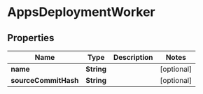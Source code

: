 

# AppsDeploymentWorker


## Properties

| Name | Type | Description | Notes |
|------------ | ------------- | ------------- | -------------|
|**name** | **String** |  |  [optional] |
|**sourceCommitHash** | **String** |  |  [optional] |



